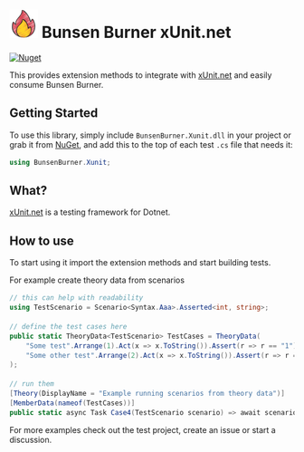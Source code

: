 # ![](https://raw.githubusercontent.com/bmazzarol/Bunsen-Burner/main/fire-icon-small.png) Bunsen Burner xUnit.net

[![Nuget](https://img.shields.io/nuget/v/BunsenBurner.Xunit)](https://www.nuget.org/packages/BunsenBurner.Xunit/)

This provides extension methods to
integrate with [xUnit.net](https://github.com/xunit/xunit) and easily consume
Bunsen Burner.

## Getting Started

To use this library, simply include `BunsenBurner.Xunit.dll` in your
project
or grab
it from [NuGet](https://www.nuget.org/packages/BunsenBurner.Xunit/), and
add this to the top of each test `.cs` file
that needs it:

```C#
using BunsenBurner.Xunit;
```

## What?

[xUnit.net](https://github.com/xunit/xunit) is a testing framework for Dotnet.

## How to use

To start using it import the extension methods and start building tests.

For example create theory data from scenarios

```c#
// this can help with readability
using TestScenario = Scenario<Syntax.Aaa>.Asserted<int, string>;

// define the test cases here
public static TheoryData<TestScenario> TestCases = TheoryData(
    "Some test".Arrange(1).Act(x => x.ToString()).Assert(r => r == "1"),
    "Some other test".Arrange(2).Act(x => x.ToString()).Assert(r => r == "2")
);

// run them
[Theory(DisplayName = "Example running scenarios from theory data")]
[MemberData(nameof(TestCases))]
public static async Task Case4(TestScenario scenario) => await scenario;
```

For more examples check out the test project, create an issue or start a
discussion.
